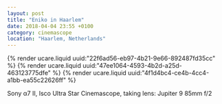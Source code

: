 ```yaml
---
layout: post
title: "Eniko in Haarlem"
date: 2018-04-04 23:55 +0100
category: cinemascope
location: "Haarlem, Netherlands"
---
```


{% render ucare.liquid uuid:"22f6ad56-eb97-4b21-9e66-892487fd35cc" %}
{% render ucare.liquid uuid:"47ee1064-4593-4b2d-a25d-463123775dfe" %}
{% render ucare.liquid uuid:"4f1d4bc4-ce4b-4cc4-a1bb-ea55c22626ff" %}

Sony α7 II, Isco Ultra Star Cinemascope, taking lens: Jupiter 9 85mm f/2